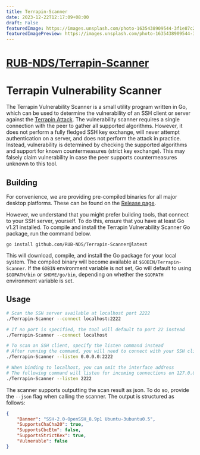 ```yaml
---
title: Terrapin-Scanner
date: 2023-12-22T12:17:09+08:00
draft: False
featuredImage: https://images.unsplash.com/photo-1635438909544-3f1e87c206eb?ixid=M3w0NjAwMjJ8MHwxfHJhbmRvbXx8fHx8fHx8fDE3MDMyMTg1Mzl8&ixlib=rb-4.0.3
featuredImagePreview: https://images.unsplash.com/photo-1635438909544-3f1e87c206eb?ixid=M3w0NjAwMjJ8MHwxfHJhbmRvbXx8fHx8fHx8fDE3MDMyMTg1Mzl8&ixlib=rb-4.0.3
---
```


# [RUB-NDS/Terrapin-Scanner](https://github.com/RUB-NDS/Terrapin-Scanner)

# Terrapin Vulnerability Scanner

The Terrapin Vulnerability Scanner is a small utility program written in Go, which can be used to determine the vulnerability of an SSH client or server against the [Terrapin Attack](https://terrapin-attack.com). The vulnerability scanner requires a single connection with the peer to gather all supported algorithms. However, it does not perform a fully fledged SSH key exchange, will never attempt authentication on a server, and does not perform the attack in practice. Instead, vulnerability is determined by checking the supported algorithms and support for known countermeasures (strict key exchange). This may falsely claim vulnerability in case the peer supports countermeasures unknown to this tool.

## Building

For convenience, we are providing pre-compiled binaries for all major desktop platforms. These can be found on the [Release page](https://github.com/RUB-NDS/Terrapin-Scanner/releases/latest).

However, we understand that you might prefer building tools, that connect to your SSH server, yourself. To do this, ensure that you have at least Go v1.21 installed. To compile and install the Terrapin Vulnerability Scanner Go package, run the command below.

```
go install github.com/RUB-NDS/Terrapin-Scanner@latest
```

This will download, compile, and install the Go package for your local system. The compiled binary will become available at `$GOBIN/Terrapin-Scanner`. If the `GOBIN` environment variable is not set, Go will default to using `$GOPATH/bin` or `$HOME/go/bin`, depending on whether the `$GOPATH` environment variable is set.

## Usage

```bash
# Scan the SSH server available at localhost port 2222
./Terrapin-Scanner --connect localhost:2222

# If no port is specified, the tool will default to port 22 instead
./Terrapin-Scanner --connect localhost

# To scan an SSH client, specify the listen command instead
# After running the command, you will need to connect with your SSH client to port 2222
./Terrapin-Scanner --listen 0.0.0.0:2222

# When binding to localhost, you can omit the interface address
# The following command will listen for incoming connections on 127.0.0.1:2222
./Terrapin-Scanner --listen 2222
```

The scanner supports outputting the scan result as json. To do so, provide the `--json` flag when calling the scanner. The output is structured as follows:

```json
{
    "Banner": "SSH-2.0-OpenSSH_8.9p1 Ubuntu-3ubuntu0.5",
    "SupportsChaCha20": true,
    "SupportsCbcEtm": false,
    "SupportsStrictKex": true,
    "Vulnerable": false
}
```
